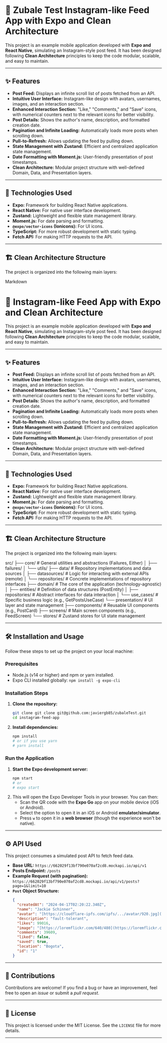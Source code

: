 # 📸 Zubale Test Instagram-like Feed App with Expo and Clean Architecture

This project is an example mobile application developed with **Expo and React Native**, simulating an Instagram-style post feed. It has been designed following **Clean Architecture** principles to keep the code modular, scalable, and easy to maintain.

---

## ✨ Features

* **Post Feed:** Displays an infinite scroll list of posts fetched from an API.
* **Intuitive User Interface:** Instagram-like design with avatars, usernames, images, and an interaction section.
* **Enhanced Interaction Section:** "Like," "Comments," and "Save" icons, with numerical counters next to the relevant icons for better visibility.
* **Post Details:** Shows the author's name, description, and formatted creation date.
* **Pagination and Infinite Loading:** Automatically loads more posts when scrolling down.
* **Pull-to-Refresh:** Allows updating the feed by pulling down.
* **State Management with Zustand:** Efficient and centralized application state management.
* **Date Formatting with Moment.js:** User-friendly presentation of post timestamps.
* **Clean Architecture:** Modular project structure with well-defined Domain, Data, and Presentation layers.

---

## 🚀 Technologies Used

* **Expo:** Framework for building React Native applications.
* **React Native:** For native user interface development.
* **Zustand:** Lightweight and flexible state management library.
* **Moment.js:** For date parsing and formatting.
* **`@expo/vector-icons` (Ionicons):** For UI icons.
* **TypeScript:** For more robust development with static typing.
* **Fetch API:** For making HTTP requests to the API.

---

## 🏗️ Clean Architecture Structure

The project is organized into the following main layers:

Markdown

# 📸 Instagram-like Feed App with Expo and Clean Architecture

This project is an example mobile application developed with **Expo and React Native**, simulating an Instagram-style post feed. It has been designed following **Clean Architecture** principles to keep the code modular, scalable, and easy to maintain.

---

## ✨ Features

* **Post Feed:** Displays an infinite scroll list of posts fetched from an API.
* **Intuitive User Interface:** Instagram-like design with avatars, usernames, images, and an interaction section.
* **Enhanced Interaction Section:** "Like," "Comments," and "Save" icons, with numerical counters next to the relevant icons for better visibility.
* **Post Details:** Shows the author's name, description, and formatted creation date.
* **Pagination and Infinite Loading:** Automatically loads more posts when scrolling down.
* **Pull-to-Refresh:** Allows updating the feed by pulling down.
* **State Management with Zustand:** Efficient and centralized application state management.
* **Date Formatting with Moment.js:** User-friendly presentation of post timestamps.
* **Clean Architecture:** Modular project structure with well-defined Domain, Data, and Presentation layers.

---

## 🚀 Technologies Used

* **Expo:** Framework for building React Native applications.
* **React Native:** For native user interface development.
* **Zustand:** Lightweight and flexible state management library.
* **Moment.js:** For date parsing and formatting.
* **`@expo/vector-icons` (Ionicons):** For UI icons.
* **TypeScript:** For more robust development with static typing.
* **Fetch API:** For making HTTP requests to the API.

---

## 🏗️ Clean Architecture Structure

The project is organized into the following main layers:

src/
├── core/             # General utilities and abstractions (Failures, Either)
│   ├── failures/
│   └── utils/
├── data/             # Repository implementations and data sources
│   ├── datasources/  # Logic for interacting with external APIs (remote)
│   └── repositories/ # Concrete implementations of repository interfaces
├── domain/           # The core of the application (technology-agnostic)
│   ├── entities/     # Definition of data structures (PostEntity)
│   ├── repositories/ # Abstract interfaces for data interaction
│   └── use_cases/    # Specific business logic (e.g., GetPostsUseCase)
└── presentation/     # UI layer and state management
├── components/   # Reusable UI components (e.g., PostCard)
├── screens/      # Main screen components (e.g., FeedScreen)
└── stores/       # Zustand stores for UI state management

---

## 🛠️ Installation and Usage

Follow these steps to set up the project on your local machine:

### Prerequisites

* Node.js (v14 or higher) and npm or yarn installed.
* Expo CLI installed globally: `npm install -g expo-cli`

### Installation Steps

1.  **Clone the repository:**
    ```bash
    git clone git clone git@github.com:javiergb85/zubaleTest.git
    cd instagram-feed-app
    ```
 

2.  **Install dependencies:**
    ```bash
    npm install
    # or if you use yarn
    # yarn install
    ```

### Run the Application

1.  **Start the Expo development server:**
    ```bash
    npm start
    # or
    # expo start
    ```
2.  This will open the Expo Developer Tools in your browser. You can then:
    * Scan the QR code with the **Expo Go** app on your mobile device (iOS or Android).
    * Select the option to open it in an iOS or Android **emulator/simulator**.
    * Press `w` to open it in a **web browser** (though the experience won't be native).

---

## ⚙️ API Used

This project consumes a simulated post API to fetch feed data.

* **Base URL:** `https://662029f13bf790e070af2cd8.mockapi.io/api/v1`
* **Posts Endpoint:** `/posts`
* **Example Request (with pagination):** `https://662029f13bf790e070af2cd8.mockapi.io/api/v1/posts?page=1&limit=10`
* **`Post` Object Structure:**
    ```json
    {
      "createdAt": "2024-04-17T02:20:22.340Z",
      "name": "Jackie Schinner",
      "avatar": "[https://cloudflare-ipfs.com/ipfs/.../avatar/920.jpg](https://cloudflare-ipfs.com/ipfs/.../avatar/920.jpg)",
      "description": "fault-tolerant",
      "likes": 99016,
      "image": "[https://loremflickr.com/640/480](https://loremflickr.com/640/480)",
      "comments": 39609,
      "liked": false,
      "saved": true,
      "location": "Bogota",
      "id": "1"
    }
    ```

---

## 🤝 Contributions

Contributions are welcome! If you find a bug or have an improvement, feel free to open an *issue* or submit a *pull request*.

---

## 📄 License

This project is licensed under the MIT License. See the `LICENSE` file for more details.

---